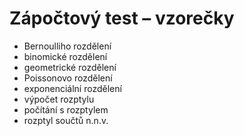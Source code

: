 # Zápočtový test – vzorečky

- Bernoulliho rozdělení
- binomické rozdělení
- geometrické rozdělení
- Poissonovo rozdělení
- exponenciální rozdělení
- výpočet rozptylu
- počítání s rozptylem
- rozptyl součtů n.n.v.
